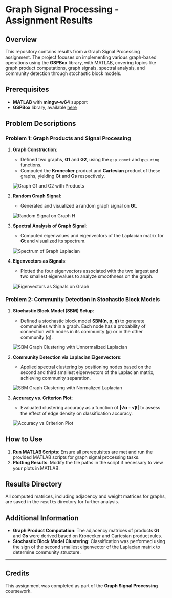 # Graph Signal Processing - Assignment Results

## Overview

This repository contains results from a Graph Signal Processing assignment. The project focuses on implementing various graph-based operations using the **GSPBox** library, with MATLAB, covering topics like graph product computations, graph signals, spectral analysis, and community detection through stochastic block models.

## Prerequisites

- **MATLAB** with **mingw-w64** support
- **GSPBox** library, available [here](https://epfl-lts2.github.io/gspbox-html/download.html)

## Problem Descriptions

### Problem 1: Graph Products and Signal Processing

1. **Graph Construction**:  
   - Defined two graphs, **G1** and **G2**, using the `gsp_comet` and `gsp_ring` functions.
   - Computed the **Kronecker** product and **Cartesian** product of these graphs, yielding **Gt** and **Gs** respectively.

   ![Graph G1 and G2 with Products](path/to/your/image1.png)

2. **Random Graph Signal**:  
   - Generated and visualized a random graph signal on **Gt**.
   
   ![Random Signal on Graph H](path/to/your/image2.png)

3. **Spectral Analysis of Graph Signal**:  
   - Computed eigenvalues and eigenvectors of the Laplacian matrix for **Gt** and visualized its spectrum.
   
   ![Spectrum of Graph Laplacian](path/to/your/image3.png)

4. **Eigenvectors as Signals**:  
   - Plotted the four eigenvectors associated with the two largest and two smallest eigenvalues to analyze smoothness on the graph.
   
   ![Eigenvectors as Signals on Graph](path/to/your/image4.png)

### Problem 2: Community Detection in Stochastic Block Models

1. **Stochastic Block Model (SBM) Setup**:  
   - Defined a stochastic block model **SBM(n, p, q)** to generate communities within a graph. Each node has a probability of connection with nodes in its community (p) or in the other community (q).
   
   ![SBM Graph Clustering with Unnormalized Laplacian](path/to/your/image5.png)

2. **Community Detection via Laplacian Eigenvectors**:  
   - Applied spectral clustering by positioning nodes based on the second and third smallest eigenvectors of the Laplacian matrix, achieving community separation.

   ![SBM Graph Clustering with Normalized Laplacian](path/to/your/image6.png)

3. **Accuracy vs. Criterion Plot**:  
   - Evaluated clustering accuracy as a function of **|√α - √β|** to assess the effect of edge density on classification accuracy.
   
   ![Accuracy vs Criterion Plot](path/to/your/image7.png)

## How to Use

1. **Run MATLAB Scripts**: Ensure all prerequisites are met and run the provided MATLAB scripts for graph signal processing tasks.
2. **Plotting Results**: Modify the file paths in the script if necessary to view your plots in MATLAB.

## Results Directory

All computed matrices, including adjacency and weight matrices for graphs, are saved in the `results` directory for further analysis.

## Additional Information

- **Graph Product Computation**: The adjacency matrices of products **Gt** and **Gs** were derived based on Kronecker and Cartesian product rules.
- **Stochastic Block Model Clustering**: Classification was performed using the sign of the second smallest eigenvector of the Laplacian matrix to determine community structure.

---

## Credits

This assignment was completed as part of the **Graph Signal Processing** coursework.

